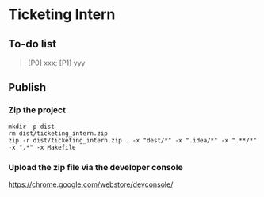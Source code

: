 # Ticketing Intern

## To-do list

> [P0] xxx; [P1] yyy 

## Publish

### Zip the project

```
mkdir -p dist
rm dist/ticketing_intern.zip
zip -r dist/ticketing_intern.zip . -x "dest/*" -x ".idea/*" -x ".**/*" -x ".*" -x Makefile
```

### Upload the zip file via the developer console

https://chrome.google.com/webstore/devconsole/

